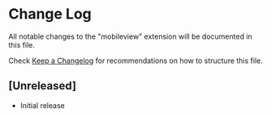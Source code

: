 # Change Log

All notable changes to the "mobileview" extension will be documented in this file.

Check [Keep a Changelog](http://keepachangelog.com/) for recommendations on how to structure this file.

## [Unreleased]

- Initial release